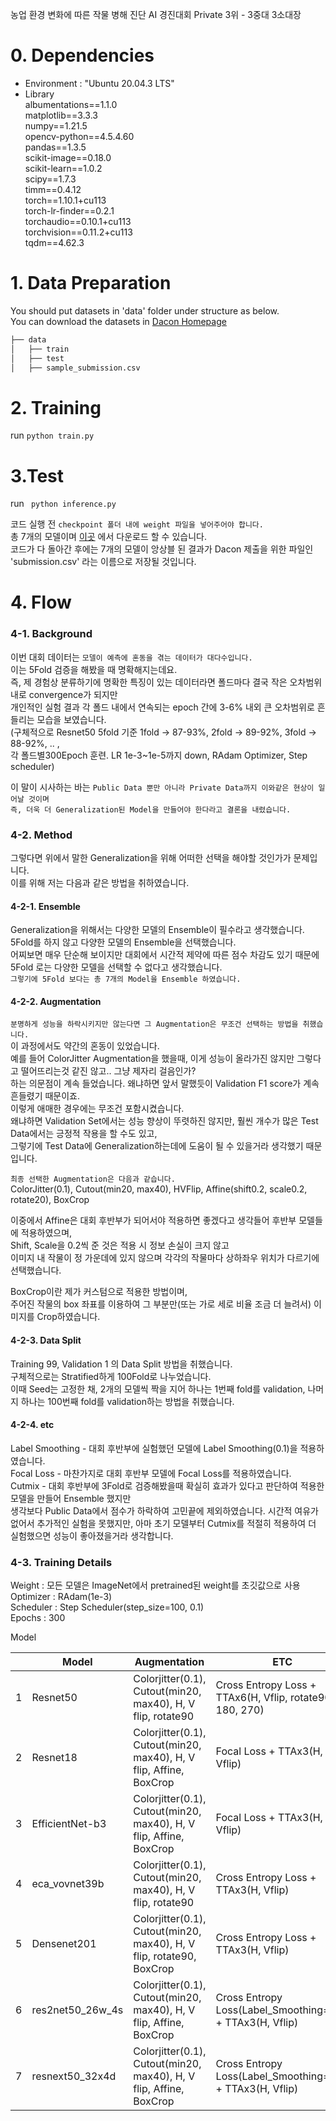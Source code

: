 농업 환경 변화에 따른 작물 병해 진단 AI 경진대회
Private 3위 - 3중대 3소대장

# 0. Dependencies

- Environment : "Ubuntu 20.04.3 LTS"   
- Library   
albumentations==1.1.0   
matplotlib==3.3.3   
numpy==1.21.5   
opencv-python==4.5.4.60   
pandas==1.3.5   
scikit-image==0.18.0   
scikit-learn==1.0.2   
scipy==1.7.3   
timm==0.4.12   
torch==1.10.1+cu113   
torch-lr-finder==0.2.1   
torchaudio==0.10.1+cu113   
torchvision==0.11.2+cu113   
tqdm==4.62.3   


# 1. Data Preparation
You should put datasets in 'data' folder under structure as below.   
You can download the datasets in [Dacon Homepage](https://dacon.io/competitions/official/235870/overview/description)

```bash
├── data
│   ├── train
│   ├── test
│   ├── sample_submission.csv
``` 


# 2. Training

run ```python train.py```




# 3.Test
run ``` python inference.py```

코드 실행 전 ```checkpoint 폴더 내에 weight 파일을 넣어주어야 합니다.```   
총 7개의 모델이며 [이곳](https://drive.google.com/drive/folders/1sjo8BiTAMLSzp9nctkqMYfNsSxn-zDA9) 에서 다운로드 할 수 있습니다.   
코드가 다 돌아간 후에는 7개의 모델이 앙상블 된 결과가 Dacon 제출을 위한 파일인 'submission.csv' 라는 이름으로 저장될 것입니다.   


# 4. Flow

### 4-1. Background
이번 대회 데이터는 ```모델이 예측에 혼동을 겪는 데이터가 대다수입니다.```     
이는 5Fold 검증을 해봤을 때 명확해지는데요.   
즉, 제 경험상 분류하기에 명확한 특징이 있는 데이터라면 폴드마다 결국 작은 오차범위내로 convergence가 되지만    
개인적인 실험 결과 각 폴드 내에서 연속되는 epoch 간에 3-6% 내외 큰 오차범위로 흔들리는 모습을 보였습니다.   
(구체적으로 Resnet50 5fold 기준 1fold -> 87-93%, 2fold -> 89-92%, 3fold -> 88-92%, .. ,   
각 폴드별300Epoch 훈련. LR 1e-3~1e-5까지 down, RAdam Optimizer, Step scheduler)   

이 말이 시사하는 바는 ```Public Data 뿐만 아니라 Private Data까지 이와같은 현상이 일어날 것이며```   
```즉, 더욱 더 Generalization된 Model을 만들어야 한다라고 결론을 내렸습니다.```  



### 4-2. Method

그렇다면 위에서 말한 Generalization을 위해 어떠한 선택을 해야할 것인가가 문제입니다.   
이를 위해 저는 다음과 같은 방법을 취하였습니다.

#### 4-2-1. Ensemble
Generalization을 위해서는 다양한 모델의 Ensemble이 필수라고 생각했습니다.   
5Fold를 하지 않고 다양한 모델의 Ensemble을 선택했습니다.   
어찌보면 매우 단순해 보이지만 대회에서 시간적 제약에 따른 점수 차감도 있기 때문에 5Fold 로는 다양한 모델을 선택할 수 없다고 생각했습니다.   
```그렇기에 5Fold 보다는 총 7개의 Model을 Ensemble 하였습니다.```  



#### 4-2-2. Augmentation 
```분명하게 성능을 하락시키지만 않는다면 그 Augmentation은 무조건 선택하는 방법을 취했습니다.```    
이 과정에서도 약간의 혼동이 있었습니다.   
예를 들어 ColorJitter Augmentation을 했을때, 이게 성능이 올라가진 않지만 그렇다고 떨어뜨리는것 같진 않고.. 그냥 제자리 걸음인가?   
하는 의문점이 계속 들었습니다. 왜냐하면 앞서 말했듯이 Validation F1 score가 계속 흔들렸기 때문이죠.   
이렇게 애매한 경우에는 무조건 포함시켰습니다.   
왜냐하면 Validation Set에서는 성능 향상이 뚜렷하진 않지만, 훨씬 개수가 많은 Test Data에서는 긍정적 작용을 할 수도 있고,   
그렇기에 Test Data에 Generalization하는데에 도움이 될 수 있을거라 생각했기 때문입니다.   

```최종 선택한 Augmentation은 다음과 같습니다.```   
ColorJitter(0.1), Cutout(min20, max40), HVFlip, Affine(shift0.2, scale0.2, rotate20), BoxCrop

이중에서 Affine은 대회 후반부가 되어서야 적용하면 좋겠다고 생각들어 후반부 모델들에 적용하였으며,   
Shift, Scale을 0.2씩 준 것은 적용 시 정보 손실이 크지 않고   
이미지 내 작물이 정 가운데에 있지 않으며 각각의 작물마다 상하좌우 위치가 다르기에 선택했습니다.     

BoxCrop이란 제가 커스텀으로 적용한 방법이며,   
주어진 작물의 box 좌표를 이용하여 그 부분만(또는 가로 세로 비율 조금 더 늘려서) 이미지를 Crop하였습니다.



#### 4-2-3. Data Split
Training 99, Validation 1 의 Data Split 방법을 취했습니다.   
구체적으로는 Stratified하게 100Fold로 나누었습니다.   
이때 Seed는 고정한 채, 2개의 모델씩 짝을 지어 하나는 1번째 fold를 validation, 나머지 하나는 100번째 fold를 validation하는 방법을 취했습니다.


#### 4-2-4. etc
Label Smoothing - 대회 후반부에 실험했던 모델에 Label Smoothing(0.1)을 적용하였습니다.   
Focal Loss - 마찬가지로 대회 후반부 모델에 Focal Loss를 적용하였습니다.   
Cutmix - 대회 후반부에 3Fold로 검증해봤을때 확실히 효과가 있다고 판단하여 적용한 모델을 만들어 Ensemble 했지만   
생각보다 Public Data에서 점수가 하락하여 고민끝에 제외하였습니다.
시간적 여유가 없어서 추가적인 실험을 못했지만, 아마 초기 모델부터 Cutmix를 적절히 적용하여 더 실험했으면 성능이 좋아졌을거라 생각합니다.     


### 4-3. Training Details

Weight : 모든 모델은 ImageNet에서 pretrained된 weight를 초깃값으로 사용   
Optimizer : RAdam(1e-3)   
Scheduler : Step Scheduler(step_size=100, 0.1)   
Epochs : 300   

Model   

|            |Model|Augmentation|ETC|
|------------|-----------|-----------|--------------|
1            | Resnet50 | Colorjitter(0.1), Cutout(min20, max40), H, V flip, rotate90 | Cross Entropy Loss + TTAx6(H, Vflip, rotate90, 180, 270)
2            | Resnet18 | Colorjitter(0.1), Cutout(min20, max40), H, V flip, Affine, BoxCrop | Focal Loss + TTAx3(H, Vflip)
3            | EfficientNet-b3 | Colorjitter(0.1), Cutout(min20, max40), H, V flip, Affine, BoxCrop | Focal Loss + TTAx3(H, Vflip)
4            | eca_vovnet39b | Colorjitter(0.1), Cutout(min20, max40), H, V flip, rotate90 | Cross Entropy Loss + TTAx3(H, Vflip)
5            | Densenet201 | Colorjitter(0.1), Cutout(min20, max40), H, V flip, rotate90, BoxCrop |  Cross Entropy Loss + TTAx3(H, Vflip)
6            | res2net50_26w_4s | Colorjitter(0.1), Cutout(min20, max40), H, V flip, Affine, BoxCrop |  Cross Entropy Loss(Label_Smoothing=0.1) + TTAx3(H, Vflip)
7            | resnext50_32x4d | Colorjitter(0.1), Cutout(min20, max40), H, V flip, Affine, BoxCrop |  Cross Entropy Loss(Label_Smoothing=0.1) + TTAx3(H, Vflip)
